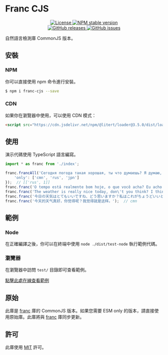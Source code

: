 # Franc CJS

<p align="center">
    <a href="https://github.com/maiyun/franc-cjs/blob/master/LICENSE">
        <img alt="License" src="https://img.shields.io/github/license/maiyun/franc-cjs?color=blue" />
    </a>
    <a href="https://www.npmjs.com/package/franc-cjs">
        <img alt="NPM stable version" src="https://img.shields.io/npm/v/franc-cjs?color=brightgreen&logo=npm" />
    </a><br>
    <a href="https://github.com/maiyun/franc-cjs/releases">
        <img alt="GitHub releases" src="https://img.shields.io/github/v/release/maiyun/franc-cjs?color=brightgreen&logo=github" />
    </a>
    <a href="https://github.com/maiyun/franc-cjs/issues">
        <img alt="GitHub issues" src="https://img.shields.io/github/issues/maiyun/franc-cjs?color=blue&logo=github" />
    </a>
</p>

自然語言檢測庫 CommonJS 版本。

## 安裝

### NPM

你可以直接使用 npm 命令進行安裝。

```sh
$ npm i franc-cjs --save
```

### CDN

如果你在瀏覽器中使用，可以使用 CDN 模式：

```html
<script src="https://cdn.jsdelivr.net/npm/@litert/loader@3.5.0/dist/loader.min.js?path=index&npm={'franc-cjs':'6.1.0-patch.2'}"></script>
```

## 使用

演示代碼使用 TypeScript 語言編寫。

```typescript
import * as franc from './index';

franc.francAll('Сегодня погода такая хорошая, ты что думаешь? Я думаю, что просто так.', {
    'only': ['cmn', 'rus', 'jpn']
});  // [['rus', 1]]
franc.franc('O tempo está realmente bom hoje, o que você acha? Eu acho que é isso.');  // por
franc.franc('The weather is really nice today, don\'t you think? I think it\'s just perfect.');  // eng
franc.franc('今日の天気はとてもいいですね、どう思いますか？私はこれがちょうどいいと思います。');  // jpn
franc.franc('今天的天气真好，你觉得呢？我觉得就是这样。');  // cmn
```

## 範例

### Node

在正確編譯之後，你可以在終端中使用 `node ./dist/test-node` 執行範例代碼。

### 瀏覽器

在瀏覽器中訪問 `test/` 目錄即可查看範例。

[點擊此處在線查看範例](https://maiyun.github.io/franc-cjs/test/)

## 原始

此庫是 [franc](https://github.com/wooorm/franc) 庫的 CommonJS 版本。如果您需要 ESM only 的版本，請直接使用原始庫。此庫將與 [franc](https://github.com/wooorm/franc) 庫同步更新。

## 許可

此庫使用 [MIT](../LICENSE) 許可。